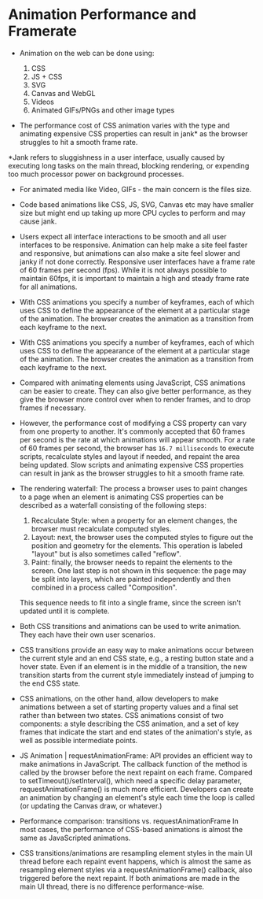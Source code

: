 # Animation Performance and Framerate
- Animation on the web can be done using:
  1. CSS
  2. JS + CSS
  3. SVG
  4. Canvas and WebGL
  5. Videos
  6. Animated GIFs/PNGs and other image types

- The performance cost of CSS animation varies with the type and animating expensive CSS properties can result in jank* as the browser struggles to hit a smooth frame rate.

*Jank refers to sluggishness in a user interface, usually caused by executing long tasks on the main thread, blocking rendering, or expending too much processor power on background processes.

- For animated media like Video, GIFs - the main concern is the files size.

- Code based animations like CSS, JS, SVG, Canvas etc may have smaller size but might end up taking up more CPU cycles to perform and may cause jank.

- Users expect all interface interactions to be smooth and all user interfaces to be responsive. Animation can help make a site feel faster and responsive, but animations can also make a site feel slower and janky if not done correctly. Responsive user interfaces have a frame rate of 60 frames per second (fps). While it is not always possible to maintain 60fps, it is important to maintain a high and steady frame rate for all animations.

- With CSS animations you specify a number of keyframes, each of which uses CSS to define the appearance of the element at a particular stage of the animation. The browser creates the animation as a transition from each keyframe to the next.

- With CSS animations you specify a number of keyframes, each of which uses CSS to define the appearance of the element at a particular stage of the animation. The browser creates the animation as a transition from each keyframe to the next.

- Compared with animating elements using JavaScript, CSS animations can be easier to create. They can also give better performance, as they give the browser more control over when to render frames, and to drop frames if necessary.

- However, the performance cost of modifying a CSS property can vary from one property to another. It's commonly accepted that 60 frames per second is the rate at which animations will appear smooth. For a rate of 60 frames per second, the browser has `16.7 milliseconds` to execute scripts, recalculate styles and layout if needed, and repaint the area being updated. Slow scripts and animating expensive CSS properties can result in jank as the browser struggles to hit a smooth frame rate.

- The rendering waterfall: The process a browser uses to paint changes to a page when an element is animating CSS properties can be described as a waterfall consisting of the following steps:
  1. Recalculate Style: when a property for an element changes, the browser must recalculate computed styles.
  2. Layout: next, the browser uses the computed styles to figure out the position and geometry for the elements. This operation is labeled "layout" but is also sometimes called "reflow".
  3. Paint: finally, the browser needs to repaint the elements to the screen. One last step is not shown in this sequence: the page may be split into layers, which are painted independently and then combined in a process called "Composition".

  This sequence needs to fit into a single frame, since the screen isn't updated until it is complete.

- Both CSS transitions and animations can be used to write animation. They each have their own user scenarios.

- CSS transitions provide an easy way to make animations occur between the current style and an end CSS state, e.g., a resting button state and a hover state. Even if an element is in the middle of a transition, the new transition starts from the current style immediately instead of jumping to the end CSS state.

- CSS animations, on the other hand, allow developers to make animations between a set of starting property values and a final set rather than between two states. CSS animations consist of two components: a style describing the CSS animation, and a set of key frames that indicate the start and end states of the animation's style, as well as possible intermediate points.

- JS Animation | requestAnimationFrame: API provides an efficient way to make animations in JavaScript. The callback function of the method is called by the browser before the next repaint on each frame. Compared to setTimeout()/setInterval(), which need a specific delay parameter, requestAnimationFrame() is much more efficient. Developers can create an animation by changing an element's style each time the loop is called (or updating the Canvas draw, or whatever.) 

- Performance comparison: transitions vs. requestAnimationFrame
In most cases, the performance of CSS-based animations is almost the same as JavaScripted animations.

- CSS transitions/animations are resampling element styles in the main UI thread before each repaint event happens, which is almost the same as resampling element styles via a requestAnimationFrame() callback, also triggered before the next repaint. If both animations are made in the main UI thread, there is no difference performance-wise.